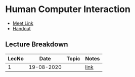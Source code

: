 # Human Computer Interaction

- [Meet Link](https://meet.google.com/hsc-oyyk-atf)
- [Handout](https://drive.google.com/file/d/1nYi2wwoRDtcOsPqBNgYRVzW8o4272fjf/view?usp=sharing)

## Lecture Breakdown

| LecNo | Date       | Topic | Notes                       |
| ----- | ---------- | ----- | --------------------------- |
| 1     | 19-08-2020 |       | [link](Lec1Aug19/README.md) |